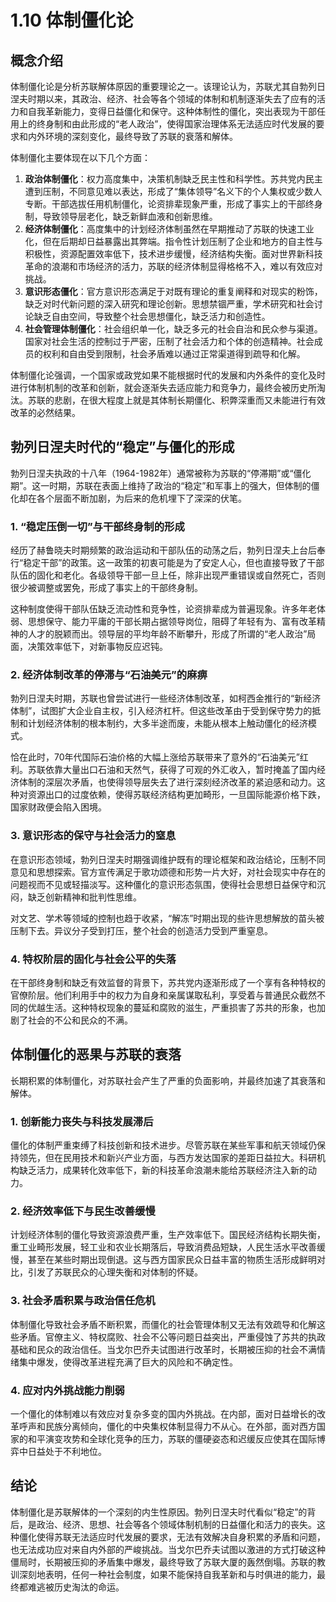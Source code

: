 # 1.10 体制僵化论

## 概念介绍

体制僵化论是分析苏联解体原因的重要理论之一。该理论认为，苏联尤其自勃列日涅夫时期以来，其政治、经济、社会等各个领域的体制和机制逐渐失去了应有的活力和自我革新能力，变得日益僵化和保守。这种体制性的僵化，突出表现为干部任用上的终身制和由此形成的“老人政治”，使得国家治理体系无法适应时代发展的要求和内外环境的深刻变化，最终导致了苏联的衰落和解体。

体制僵化主要体现在以下几个方面：

1.  **政治体制僵化**：权力高度集中，决策机制缺乏民主性和科学性。苏共党内民主遭到压制，不同意见难以表达，形成了“集体领导”名义下的个人集权或少数人专断。干部选拔任用机制僵化，论资排辈现象严重，形成了事实上的干部终身制，导致领导层老化，缺乏新鲜血液和创新思维。
2.  **经济体制僵化**：高度集中的计划经济体制虽然在早期推动了苏联的快速工业化，但在后期却日益暴露出其弊端。指令性计划压制了企业和地方的自主性与积极性，资源配置效率低下，技术进步缓慢，经济结构失衡。面对世界新科技革命的浪潮和市场经济的活力，苏联的经济体制显得格格不入，难以有效应对挑战。
3.  **意识形态僵化**：官方意识形态满足于对既有理论的重复阐释和对现实的粉饰，缺乏对时代新问题的深入研究和理论创新。思想禁锢严重，学术研究和社会讨论缺乏自由空间，导致整个社会思想僵化，缺乏活力和创造性。
4.  **社会管理体制僵化**：社会组织单一化，缺乏多元的社会自治和民众参与渠道。国家对社会生活的控制过于严密，压制了社会活力和个体的创造精神。社会成员的权利和自由受到限制，社会矛盾难以通过正常渠道得到疏导和化解。

体制僵化论强调，一个国家或政党如果不能根据时代的发展和内外条件的变化及时进行体制机制的改革和创新，就会逐渐失去适应能力和竞争力，最终会被历史所淘汰。苏联的悲剧，在很大程度上就是其体制长期僵化、积弊深重而又未能进行有效改革的必然结果。

## 勃列日涅夫时代的“稳定”与僵化的形成

勃列日涅夫执政的十八年（1964-1982年）通常被称为苏联的“停滞期”或“僵化期”。这一时期，苏联在表面上维持了政治的“稳定”和军事上的强大，但体制的僵化却在各个层面不断加剧，为后来的危机埋下了深深的伏笔。

### 1. “稳定压倒一切”与干部终身制的形成

经历了赫鲁晓夫时期频繁的政治运动和干部队伍的动荡之后，勃列日涅夫上台后奉行“稳定干部”的政策。这一政策的初衷可能是为了安定人心，但也直接导致了干部队伍的固化和老化。各级领导干部一旦上任，除非出现严重错误或自然死亡，否则很少被调整或罢免，形成了事实上的干部终身制。

这种制度使得干部队伍缺乏流动性和竞争性，论资排辈成为普遍现象。许多年老体弱、思想保守、能力平庸的干部长期占据领导岗位，阻碍了年轻有为、富有改革精神的人才的脱颖而出。领导层的平均年龄不断攀升，形成了所谓的“老人政治”局面，决策效率低下，对新事物反应迟钝。

### 2. 经济体制改革的停滞与“石油美元”的麻痹

勃列日涅夫时期，苏联也曾尝试进行一些经济体制改革，如柯西金推行的“新经济体制”，试图扩大企业自主权，引入经济杠杆。但这些改革由于受到保守势力的抵制和计划经济体制的根本制约，大多半途而废，未能从根本上触动僵化的经济模式。

恰在此时，70年代国际石油价格的大幅上涨给苏联带来了意外的“石油美元”红利。苏联依靠大量出口石油和天然气，获得了可观的外汇收入，暂时掩盖了国内经济体制的深层次矛盾，也使得领导层失去了进行深刻经济改革的紧迫感和动力。这种对资源出口的过度依赖，使得苏联经济结构更加畸形，一旦国际能源价格下跌，国家财政便会陷入困境。

### 3. 意识形态的保守与社会活力的窒息

在意识形态领域，勃列日涅夫时期强调维护既有的理论框架和政治结论，压制不同意见和思想探索。官方宣传满足于歌功颂德和形势一片大好，对社会现实中存在的问题视而不见或轻描淡写。这种僵化的意识形态氛围，使得社会思想日益保守和沉闷，缺乏创新精神和批判性思维。

对文艺、学术等领域的控制也趋于收紧，“解冻”时期出现的些许思想解放的苗头被压制下去。异议分子受到打压，整个社会的创造活力受到严重窒息。

### 4. 特权阶层的固化与社会公平的失落

在干部终身制和缺乏有效监督的背景下，苏共党内逐渐形成了一个享有各种特权的官僚阶层。他们利用手中的权力为自身和亲属谋取私利，享受着与普通民众截然不同的优越生活。这种特权现象的蔓延和腐败的滋生，严重损害了苏共的形象，也加剧了社会的不公和民众的不满。

## 体制僵化的恶果与苏联的衰落

长期积累的体制僵化，对苏联社会产生了严重的负面影响，并最终加速了其衰落和解体。

### 1. 创新能力丧失与科技发展滞后

僵化的体制严重束缚了科技创新和技术进步。尽管苏联在某些军事和航天领域仍保持领先，但在民用技术和新兴产业方面，与西方发达国家的差距日益拉大。科研机构缺乏活力，成果转化效率低下，新的科技革命浪潮未能给苏联经济注入新的动力。

### 2. 经济效率低下与民生改善缓慢

计划经济体制的僵化导致资源浪费严重，生产效率低下。国民经济结构长期失衡，重工业畸形发展，轻工业和农业长期落后，导致消费品短缺，人民生活水平改善缓慢，甚至在某些时期出现倒退。这与西方国家民众日益丰富的物质生活形成鲜明对比，引发了苏联民众的心理失衡和对体制的怀疑。

### 3. 社会矛盾积累与政治信任危机

体制僵化导致社会矛盾不断积累，而僵化的社会管理体制又无法有效疏导和化解这些矛盾。官僚主义、特权腐败、社会不公等问题日益突出，严重侵蚀了苏共的执政基础和民众的政治信任。当戈尔巴乔夫试图进行改革时，长期被压抑的社会不满情绪集中爆发，使得改革进程充满了巨大的风险和不确定性。

### 4. 应对内外挑战能力削弱

一个僵化的体制难以有效应对复杂多变的国内外挑战。在内部，面对日益增长的改革呼声和民族分离倾向，僵化的中央集权体制显得力不从心。在外部，面对西方国家的和平演变攻势和全球化竞争的压力，苏联的僵硬姿态和迟缓反应使其在国际博弈中日益处于不利地位。

## 结论

体制僵化是苏联解体的一个深刻的内生性原因。勃列日涅夫时代看似“稳定”的背后，是政治、经济、思想、社会等各个领域体制机制的日益僵化和活力的丧失。这种僵化使得苏联无法适应时代发展的要求，无法有效解决自身积累的矛盾和问题，也无法成功应对来自内外部的严峻挑战。当戈尔巴乔夫试图以激进的方式打破这种僵局时，长期被压抑的矛盾集中爆发，最终导致了苏联大厦的轰然倒塌。苏联的教训深刻地表明，任何一种社会制度，如果不能保持自我革新和与时俱进的能力，最终都难逃被历史淘汰的命运。